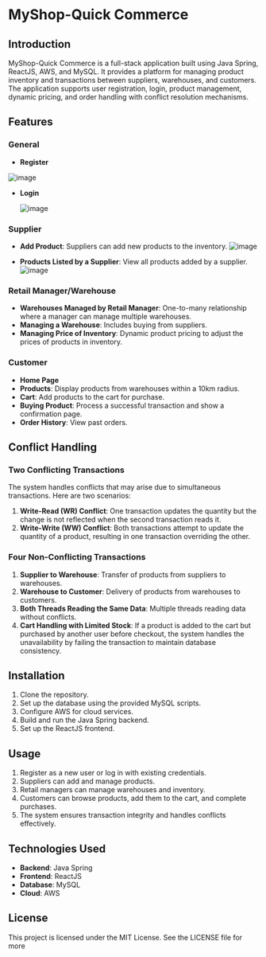 # MyShop-Quick Commerce

## Introduction

MyShop-Quick Commerce is a full-stack application built using Java Spring, ReactJS, AWS, and MySQL. It provides a platform for managing product inventory and transactions between suppliers, warehouses, and customers. The application supports user registration, login, product management, dynamic pricing, and order handling with conflict resolution mechanisms.

## Features

### General
- **Register**
  
 ![image](https://github.com/Harshit22209/MyShop/assets/119040511/29759d26-3126-4f3e-ac07-ce39da48e75c)

- **Login**
  
  ![image](https://github.com/Harshit22209/MyShop/assets/119040511/31e7a365-16f4-4b84-8093-0ffabf72254e)


### Supplier
- **Add Product**: Suppliers can add new products to the inventory.
  ![image](https://github.com/Harshit22209/MyShop/assets/119040511/5fd40711-031f-41ad-96fc-eacff1a24788)

- **Products Listed by a Supplier**: View all products added by a supplier.
  ![image](https://github.com/Harshit22209/MyShop/assets/119040511/ccdf7ed7-f876-4931-9f2b-1c240518161d)


### Retail Manager/Warehouse
- **Warehouses Managed by Retail Manager**: One-to-many relationship where a manager can manage multiple warehouses.
- **Managing a Warehouse**: Includes buying from suppliers.
- **Managing Price of Inventory**: Dynamic product pricing to adjust the prices of products in inventory.

### Customer
- **Home Page**
- **Products**: Display products from warehouses within a 10km radius.
- **Cart**: Add products to the cart for purchase.
- **Buying Product**: Process a successful transaction and show a confirmation page.
- **Order History**: View past orders.

## Conflict Handling

### Two Conflicting Transactions
The system handles conflicts that may arise due to simultaneous transactions. Here are two scenarios:

1. **Write-Read (WR) Conflict**: One transaction updates the quantity but the change is not reflected when the second transaction reads it.
2. **Write-Write (WW) Conflict**: Both transactions attempt to update the quantity of a product, resulting in one transaction overriding the other.

### Four Non-Conflicting Transactions
1. **Supplier to Warehouse**: Transfer of products from suppliers to warehouses.
2. **Warehouse to Customer**: Delivery of products from warehouses to customers.
3. **Both Threads Reading the Same Data**: Multiple threads reading data without conflicts.
4. **Cart Handling with Limited Stock**: If a product is added to the cart but purchased by another user before checkout, the system handles the unavailability by failing the transaction to maintain database consistency.

## Installation

1. Clone the repository.
2. Set up the database using the provided MySQL scripts.
3. Configure AWS for cloud services.
4. Build and run the Java Spring backend.
5. Set up the ReactJS frontend.

## Usage

1. Register as a new user or log in with existing credentials.
2. Suppliers can add and manage products.
3. Retail managers can manage warehouses and inventory.
4. Customers can browse products, add them to the cart, and complete purchases.
5. The system ensures transaction integrity and handles conflicts effectively.

## Technologies Used

- **Backend**: Java Spring
- **Frontend**: ReactJS
- **Database**: MySQL
- **Cloud**: AWS

## License

This project is licensed under the MIT License. See the LICENSE file for more 
